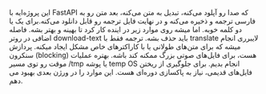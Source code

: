 این پروژه‌ایه با FastAPI که صدا رو آپلود می‌کنه، تبدیل به متن می‌کنه، بعد متن رو به فارسی ترجمه و ذخیره می‌کنه و در نهایت فایل ترجمه رو قابل دانلود می‌کنه.برای یک یا دو کلمه خوبه. اما میشه روی موارد زیر در اینده کار کرد تا بهینه و بهتر بشه.
فاصله اضافی در روتر download-text باید حذف بشه.
ترجمه فقط با translate لایبرری انجام میشه که  برای متن‌های طولانی یا با کاراکترهای خاص مشکل ایجاد میکنه.
پردازش سنکرون (blocking) هست، برای فایل‌های صوتی بزرگ ممکنه کند باشه.
بهتره عملیات موقت رو توی مسیر /tmp یا پوشه temp OS انجام بدیم.
برای جلوگیری از ریختن فایل‌های قدیمی، نیاز به پاکسازی دوره‌ای هست.
این موارد را در ورژن بعدی بهبود می دهم.
